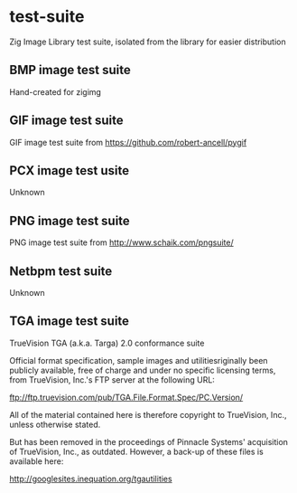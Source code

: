 # test-suite
Zig Image Library test suite, isolated from the library for easier distribution

## BMP image test suite
Hand-created for zigimg
## GIF image test suite
GIF image test suite from https://github.com/robert-ancell/pygif

## PCX image test usite
Unknown

## PNG image test suite
PNG image test suite from http://www.schaik.com/pngsuite/

## Netbpm test suite
Unknown

## TGA image test suite
TrueVision TGA (a.k.a. Targa) 2.0 conformance suite

Official format specification, sample images and utilitiesriginally been publicly available, free of
charge and under no specific licensing terms, from TrueVision, Inc.'s  FTP
server at the following URL:

ftp://ftp.truevision.com/pub/TGA.File.Format.Spec/PC.Version/

All of the material contained here is therefore copyright to TrueVision, Inc.,
unless otherwise stated.

But has been removed in the proceedings of Pinnacle Systems' acquisition of
TrueVision, Inc., as outdated. However, a back-up of these files is available
here:

http://googlesites.inequation.org/tgautilities
